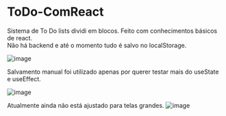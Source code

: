 
# ToDo-ComReact

Sistema de To Do lists dividi em blocos. Feito com conhecimentos básicos de react.\
Não há backend e até o momento tudo é salvo no localStorage.

![image](https://user-images.githubusercontent.com/87040048/139862667-47a161ee-b5d5-41b7-9837-466050ec7078.png)

Salvamento manual foi utilizado apenas por querer testar mais do useState e useEffect.

![image](https://user-images.githubusercontent.com/87040048/139862704-fd8acb65-6ff5-4521-ab3f-eb5c2e5008e1.png)

Atualmente ainda não está ajustado para telas grandes.
![image](https://user-images.githubusercontent.com/87040048/139862566-0dab793f-0313-4562-94a6-d55b1b62c35b.png)

